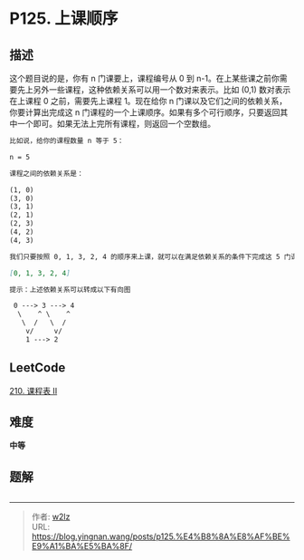 # P125. 上课顺序


<!--more-->

## 描述

这个题目说的是，你有 n 门课要上，课程编号从 0 到 n-1。在上某些课之前你需要先上另外一些课程，这种依赖关系可以用一个数对来表示。比如 (0,1) 数对表示在上课程 0 之前，需要先上课程 1。现在给你 n 门课以及它们之间的依赖关系，你要计算出完成这 n 门课程的一个上课顺序。如果有多个可行顺序，只要返回其中一个即可。如果无法上完所有课程，则返回一个空数组。

```markdown
比如说，给你的课程数量 n 等于 5：

n = 5

课程之间的依赖关系是：

(1, 0)
(3, 0)
(3, 1)
(2, 1)
(2, 3)
(4, 2)
(4, 3)

我们只要按照 0, 1, 3, 2, 4 的顺序来上课，就可以在满足依赖关系的条件下完成这 5 门课。因此返回这个数组：

[0, 1, 3, 2, 4]

提示：上述依赖关系可以转成以下有向图

 0 ---> 3 ---> 4
  \    ^ \    ^
   \  /   \  /
    v/     v/
    1 ---> 2
```

## LeetCode

[210. 课程表 II](https://leetcode.cn/problems/course-schedule-ii/description/)

## 难度

**中等**

## 题解

```java

```


---

> 作者: [w2lz](https://github.com/w2lz)  
> URL: https://blog.yingnan.wang/posts/p125.%E4%B8%8A%E8%AF%BE%E9%A1%BA%E5%BA%8F/  

